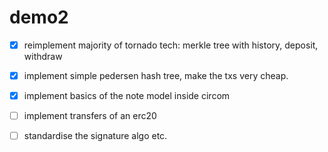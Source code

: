 demo2
=====

- [x] reimplement majority of tornado tech: merkle tree with history, deposit, withdraw
- [x] implement simple pedersen hash tree, make the txs very cheap.
- [x] implement basics of the note model inside circom
- [ ] implement transfers of an erc20
- [ ] standardise the signature algo etc.

